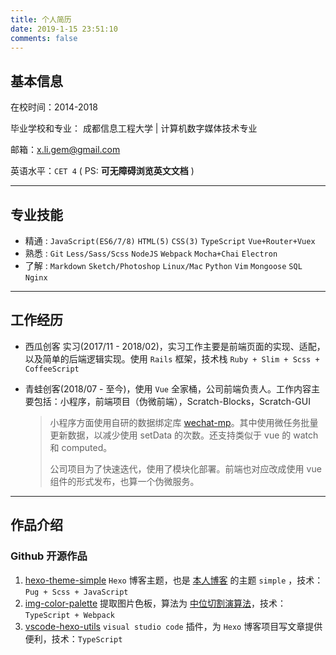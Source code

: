 ```yaml
---
title: 个人简历
date: 2019-1-15 23:51:10
comments: false
---
```


## 基本信息

在校时间：2014-2018

毕业学校和专业： 成都信息工程大学 | 计算机数字媒体技术专业

邮箱：[x.li.gem@gmail.com](mailto:x.li.gem@gmail.com)

英语水平：`CET 4` ( PS: **可无障碍浏览英文文档** )

---

## 专业技能

- 精通 : `JavaScript(ES6/7/8)` `HTML(5)` `CSS(3)` `TypeScript` `Vue+Router+Vuex`
- 熟悉 : `Git` `Less/Sass/Scss` `NodeJS` `Webpack` `Mocha+Chai` `Electron`
- 了解 : `Markdown` `Sketch/Photoshop` `Linux/Mac` `Python` `Vim` `Mongoose` `SQL` `Nginx`

---

## 工作经历

- 西瓜创客 实习(2017/11 - 2018/02)，实习工作主要是前端页面的实现、适配，以及简单的后端逻辑实现。使用 `Rails` 框架，技术栈 `Ruby + Slim + Scss + CoffeeScript`

- 青蛙创客(2018/07 - 至今)，使用 `Vue` 全家桶，公司前端负责人。工作内容主要包括：小程序，前端项目（伪微前端），Scratch-Blocks，Scratch-GUI

  > 小程序方面使用自研的数据绑定库 [wechat-mp]。其中使用微任务批量更新数据，以减少使用 setData 的次数。还支持类似于 vue 的 watch 和 computed。
  >
  > 公司项目为了快速迭代，使用了模块化部署。前端也对应改成使用 vue 组件的形式发布，也算一个伪微服务。

---

## 作品介绍

### Github 开源作品

1. [hexo-theme-simple] `Hexo` 博客主题，也是 [本人博客] 的主题 `simple` ，技术：`Pug + Scss + JavaScript`
2. [img-color-palette] 提取图片色板，算法为 [中位切割演算法]，技术：`TypeScript + Webpack`
3. [vscode-hexo-utils] `visual studio code` 插件，为 `Hexo` 博客项目写文章提供便利，技术：`TypeScript`

[本人博客]: https://cwxyz007.github.io/
[hexo-theme-simple]: https://github.com/cwxyz007/hexo-theme-simple
[img-color-palette]: https://github.com/cwxyz007/img-color-palette
[vscode-hexo-utils]: https://github.com/cwxyz007/vscode-hexo-utils
[中位切割演算法]: https://www.wikiwand.com/zh-hans/%E4%B8%AD%E4%BD%8D%E5%88%87%E5%89%B2%E6%BC%94%E7%AE%97%E6%B3%95
[wechat-mp]: https://github.com/cwxyz007/wechat-mp
